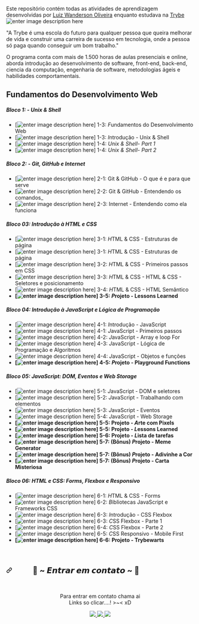 
Este repositório contém todas as atividades de aprendizagem desenvolvidas por  [Luiz Wanderson Oliveira](https://www.linkedin.com/in/luizwanderson/)  enquanto estudava na  [Trybe](https://www.betrybe.com/) ![enter image description here](https://i.imgur.com/jcdIVp5.png)

"A Trybe é uma escola do futuro para qualquer pessoa que queira melhorar de vida e construir uma carreira de sucesso em tecnologia, onde a pessoa só paga quando conseguir um bom trabalho." 

O programa conta com mais de 1.500 horas de aulas presenciais e online, aborda introdução ao desenvolvimento de software, front-end, back-end, ciencia da computação, engenharia de software, metodologias ágeis e habilidades comportamentais.

## Fundamentos do Desenvolvimento Web
##### Bloco 1: - Unix & Shell
 -   [![enter image description here](https://i.imgur.com/r05KYeQ.png)] 1-3:  *F*undamentos do Desenvolvimento Web
 -   [![enter image description here](https://i.imgur.com/r05KYeQ.png)] 1-3: *I*ntrodução - Unix & Shell
 -   [![enter image description here](https://i.imgur.com/r05KYeQ.png)] 1-4:  _Unix & Shell- Part 1_
 -   [![enter image description here](https://i.imgur.com/r05KYeQ.png)] 1-4: _Unix & Shell- Part 2_
##### Bloco 2: - Git, GitHub e Internet
 - [![enter image description here](https://i.imgur.com/r05KYeQ.png)] 2-1: Git & GitHub - O que é e para que serve
 - [![enter image description here](https://i.imgur.com/r05KYeQ.png)] 2-2: Git & GitHub - Entendendo os comandos_
 - [![enter image description here](https://i.imgur.com/r05KYeQ.png)] 2-3: Internet - Entendendo como ela funciona
##### Bloco 03: Introdução à HTML e CSS
 - [![enter image description here](https://i.imgur.com/r05KYeQ.png)] 3-1: *H*TML & CSS - Estruturas de página
 - [![enter image description here](https://i.imgur.com/r05KYeQ.png)] 3-1: *H*TML & CSS - Estruturas de página
 - [![enter image description here](https://i.imgur.com/r05KYeQ.png)] 3-2: *H*TML & CSS - Primeiros passos em CSS
 - [![enter image description here](https://i.imgur.com/r05KYeQ.png)] 3-3: *H*TML & CSS - HTML & CSS - Seletores e posicionamento
 - [![enter image description here](https://i.imgur.com/r05KYeQ.png)] 3-4: *H*TML & CSS - HTML Semântico
 - **[![enter image description here](https://i.imgur.com/r05KYeQ.png)] 3-5: *P*rojeto - Lessons Learned**
##### Bloco 04: Introdução à JavaScript e Lógica de Programação
 - [![enter image description here](https://i.imgur.com/r05KYeQ.png)] 4-1: *I*ntrodução - JavaScript
 - [![enter image description here](https://i.imgur.com/r05KYeQ.png)] 4-1: *J*avaScript - Primeiros passos
 - [![enter image description here](https://i.imgur.com/r05KYeQ.png)] 4-2: *J*avaScript - Array e loop For
 - [![enter image description here](https://i.imgur.com/r05KYeQ.png)] 4-3: *J*avaScript - Lógica de Programação e Algoritmos
 - [![enter image description here](https://i.imgur.com/r05KYeQ.png)] 4-4: *J*avaScript - Objetos e funções
 - **[![enter image description here](https://i.imgur.com/r05KYeQ.png)] 4-5: *P*rojeto - Playground Functions**
##### Bloco 05: JavaScript: DOM, Eventos e Web Storage
 - [![enter image description here](https://i.imgur.com/r05KYeQ.png)] 5-1: *J*avaScript - DOM e seletores
 - [![enter image description here](https://i.imgur.com/r05KYeQ.png)] 5-2: *J*avaScript - Trabalhando com elementos
 - [![enter image description here](https://i.imgur.com/r05KYeQ.png)] 5-3: *J*avaScript - Eventos
 - [![enter image description here](https://i.imgur.com/r05KYeQ.png)] 5-4: *J*avaScript - Web Storage
 - **[![enter image description here](https://i.imgur.com/r05KYeQ.png)] 5-5: Projeto - *A*rte com Pixels**
 - **[![enter image description here](https://i.imgur.com/r05KYeQ.png)] 5-5: Projeto - *L*essons Learned**
 - **[![enter image description here](https://i.imgur.com/r05KYeQ.png)] 5-6: Projeto - *L*ista de tarefas**
 - **[![enter image description here](https://i.imgur.com/r05KYeQ.png)] 5-7: (Bônus) *P*rojeto - Meme Generator**
 - **[![enter image description here](https://i.imgur.com/r05KYeQ.png)] 5-7: (Bônus) *P*rojeto - Adivinhe a Cor**
 - **[![enter image description here](https://i.imgur.com/r05KYeQ.png)] 5-7: (Bônus) *P*rojeto - Carta Misteriosa**
##### Bloco 06: HTML e CSS: Forms, Flexbox e Responsivo
 - [![enter image description here](https://i.imgur.com/r05KYeQ.png)] 6-1: *H*TML & CSS - Forms
 - [![enter image description here](https://i.imgur.com/r05KYeQ.png)] 6-2: *B*ibliotecas JavaScript e Frameworks CSS
 - [![enter image description here](https://i.imgur.com/r05KYeQ.png)] 6-3: *I*ntrodução - CSS Flexbox
 - [![enter image description here](https://i.imgur.com/r05KYeQ.png)] 6-3: *C*SS Flexbox - Parte 1
 - [![enter image description here](https://i.imgur.com/5zfiF2T.png)] 6-4: *C*SS Flexbox - Parte 2
 - [![enter image description here](https://i.imgur.com/5zfiF2T.png)] 6-5: *C*SS Responsivo - Mobile First
 - **[![enter image description here](https://i.imgur.com/5zfiF2T.png)] 6-6: Projeto - Trybewarts**
 
 <div>
<br>
<div align="left">
<h2><a id="user-content---𝙀𝙣𝙩𝙧𝙖𝙧-𝙚𝙢-𝙘𝙤𝙣𝙩𝙖𝙩𝙤--" class="anchor" aria-hidden="true" href="#--𝙀𝙣𝙩𝙧𝙖𝙧-𝙚𝙢-𝙘𝙤𝙣𝙩𝙖𝙩𝙤--"><svg class="octicon octicon-link" viewBox="0 0 16 16" version="1.1" width="16" height="16" aria-hidden="true"><path fill-rule="evenodd" d="M7.775 3.275a.75.75 0 001.06 1.06l1.25-1.25a2 2 0 112.83 2.83l-2.5 2.5a2 2 0 01-2.83 0 .75.75 0 00-1.06 1.06 3.5 3.5 0 004.95 0l2.5-2.5a3.5 3.5 0 00-4.95-4.95l-1.25 1.25zm-4.69 9.64a2 2 0 010-2.83l2.5-2.5a2 2 0 012.83 0 .75.75 0 001.06-1.06 3.5 3.5 0 00-4.95 0l-2.5 2.5a3.5 3.5 0 004.95 4.95l1.25-1.25a.75.75 0 00-1.06-1.06l-1.25 1.25a2 2 0 01-2.83 0z"></path></svg></a><a id="user-content---𝓒𝓸𝓷𝓽𝓪𝓬𝓽-𝓶𝓮--" href="#--𝓒𝓸𝓷𝓽𝓪𝓬𝓽-𝓶𝓮--"></a>&nbsp;&nbsp;&nbsp;&nbsp;&nbsp;&nbsp;&nbsp;&nbsp;&nbsp;&nbsp;&nbsp;<g-emoji class="g-emoji" alias="memo" fallback-src="https://github.githubassets.com/images/icons/emoji/unicode/1f4dd.png">📝</g-emoji> ~ 𝙀𝙣𝙩𝙧𝙖𝙧 𝙚𝙢 𝙘𝙤𝙣𝙩𝙖𝙩𝙤 ~ <g-emoji class="g-emoji" alias="memo" fallback-src="https://github.githubassets.com/images/icons/emoji/unicode/1f4dd.png">📝</g-emoji></h2>
</div>
<br>
<p align="center">Para entrar em contato chama ai <br>
Links so clicar....! &gt;~&lt; xD </p>
<p align="center">
  <a href="https://www.instagram.com/luizwanderson_/" alt="Instagram" rel="nofollow">
    <img src="https://camo.githubusercontent.com/d2762a4e936630dd0c8c620e99979dfc2f370ef1809d61dabec6ed1fa74ee711/68747470733a2f2f696d672e736869656c64732e696f2f62616467652f2d496e7374616772616d2d3143314331433f7374796c653d666f722d7468652d6261646765266c6f676f3d496e7374616772616d266c6f676f436f6c6f723d303046464646266c696e6b3d68747470733a2f2f7777772e696e7374616772616d2e636f6d2f69757269636f6465" style="max-width: 100%;">
  </a>
  <a href="https://www.linkedin.com/in/luizwanderson/" alt="Linkedin" rel="nofollow">
    <img src="https://camo.githubusercontent.com/fcc551d4cff1847eb5a8ee518859132d52149a6db9f37833fdbea96451684bb6/68747470733a2f2f696d672e736869656c64732e696f2f62616467652f2d4c696e6b6564696e2d3143314331433f7374796c653d666f722d7468652d6261646765266c6f676f3d4c696e6b6564696e266c6f676f436f6c6f723d303046464646266c696e6b3d68747470733a2f2f7777772e6c696e6b6564696e2e636f6d2f696e2f69757269636f6465" style="max-width: 100%;">
  </a>
  <a href="https://discord.com/invite/kegvQRFk9J" alt="Discord" rel="nofollow">
    <img src="https://camo.githubusercontent.com/964caa47c23f903c00d8966c08f42ee934635bae58d018b5e69b9d08f5e41d42/68747470733a2f2f696d672e736869656c64732e696f2f62616467652f2d446973636f72642d3143314331433f7374796c653d666f722d7468652d6261646765266c6f676f3d446973636f7264266c6f676f436f6c6f723d303046464646266c696e6b3d68747470733a2f2f646973636f72642e67672f516576444a71437a6159" style="max-width: 100%;">
  </a>
</p>
</div>
